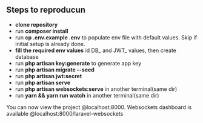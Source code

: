 ## Steps to reproducun
- <b>clone repository</b>
- run <b>composer install</b>
- run <b>cp .env.example .env</b> to populate env file with default values. Skip if initial setup is already done.
- <b>fill the required env values</b> id DB_ and JWT_ values, then create database
- run <b>php artisan key:generate</b> to generate app key
- run <b>php artisan migrate --seed</b>
- run <b>php artisan jwt:secret</b>
- run <b>php artisan serve</b>
- run <b>php artisan websockets:serve</b> in another terminal(same dir)
- run <b>yarn && yarn run watch</b> in another terminal(same dir)

You can now view the project @localhost:8000.
Websockets dashboard is available @localhost:8000/laravel-websockets
